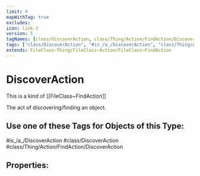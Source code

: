 ```yaml
---
limit: 9
mapWithTag: true
excludes:
icon: link-2
version: 5
tagNames: [class/DiscoverAction, class/Thing/Action/FindAction/DiscoverAction, schema-org/DiscoverAction]
tags: ["class/DiscoverAction", "#is_/a_/DiscoverAction", "class/Thing/Action/FindAction/DiscoverAction"]
extends: FileClass~Thing/FileClass~Action/FileClass~FindAction
---
```


# DiscoverAction
This is a kind of [[FileClass~FindAction]]

The act of discovering/finding an object.


## Use one of these Tags for Objects of this Type:

#is_/a_/DiscoverAction
#class/DiscoverAction
#class/Thing/Action/FindAction/DiscoverAction

## Properties:


